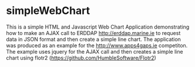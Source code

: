 # simpleWebChart

This is a simple HTML and Javascript Web Chart Application demonstrating how to make an AJAX call to ERDDAP http://erddap.marine.ie to request data in JSON format and then create a simple line chart. The application was produced as an example for the http://www.apps4gaps.ie competiton.
The example uses jquery for the AJAX call and then creates a simple line chart using flotr2 (https://github.com/HumbleSoftware/Flotr2)

